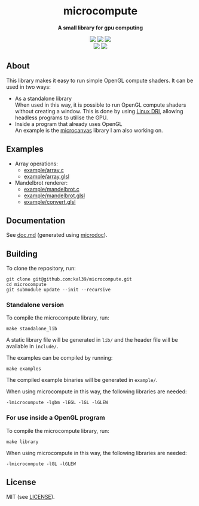 <p align="center">
	<h1 align="center"><b>microcompute</b></h1>
	<p align="center"><b>A small library for gpu computing</b></p>
	<p align="center">
	<img src="https://img.shields.io/github/license/kal39/microcompute">
	<img src="https://img.shields.io/github/repo-size/kal39/microcompute">
	<img src="https://img.shields.io/github/languages/top/kal39/microcompute">
	<br>
	<img src="https://img.shields.io/github/issues/kal39/microcompute">
	<img src="https://img.shields.io/github/v/release/kal39/microcompute?sort=semver">
	</p>
</p>

## About

This library makes it easy to run simple OpenGL compute shaders. It can be used in two ways:

- As a standalone library  
  When used in this way, it is possible to run OpenGL compute shaders without creating a window. This is done by using [Linux DRI](https://en.wikipedia.org/wiki/Direct_Rendering_Infrastructure), allowing headless programs to utilise the GPU.
- Inside a program that already uses OpenGL  
  An example is the [microcanvas](https://github.com/kal39/microcanvas) library I am also working on.

## Examples

- Array operations:
  - [example/array.c](https://github.com/kal39/microcompute/blob/master/example/arrays.c)
  - [example/array.glsl](https://github.com/kal39/microcompute/blob/master/example/arrays.glsl)
- Mandelbrot renderer:
  - [example/mandelbrot.c](https://github.com/kal39/microcompute/blob/master/example/mandelbrot.c)
  - [example/mandelbrot.glsl](https://github.com/kal39/microcompute/blob/master/example/mandelbrot.glsl)
  - [example/convert.glsl](https://github.com/kal39/microcompute/blob/master/example/convert.glsl)

## Documentation

See [doc.md](https://github.com/kal39/microcompute/blob/master/doc.md) (generated using [microdoc](https://github.com/kal39/microdoc)).

## Building

To clone the repository, run:
```
git clone git@github.com:kal39/microcompute.git
cd microcompute
git submodule update --init --recursive
```

### Standalone version

To compile the microcompute library, run:
```
make standalone_lib
```

A static library file will be generated in `lib/` and the header file will be available in `include/`.

The examples can be compiled by running:
```
make examples
```

The compiled example binaries will be generated in `example/`.

When using microcompute in this way, the following libraries are needed:
```
-lmicrocompute -lgbm -lEGL -lGL -lGLEW
```

### For use inside a OpenGL program 

To compile the microcompute library, run:
```
make library
```

When using microcompute in this way, the following libraries are needed:
```
-lmicrocompute -lGL -lGLEW
```

## License

MIT (see [LICENSE](https://github.com/kal39/microcompute/blob/master/LICENSE)).